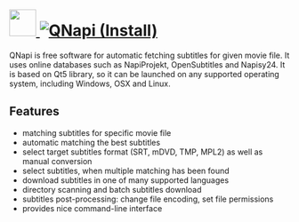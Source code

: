# [<img src="https://cdn.jsdelivr.net/gh/AdmiringWorm/chocolatey-packages@4b3737a1629d626cc6c256573ed26feb6054be03/automatic/qnapi/icons/128x128.png" height="48" width="48" /> ![QNapi (Install)](<https://img.shields.io/chocolatey/v/qnapi.install.svg?label=QNapi%20(Install)&style=for-the-badge>)](https://community.chocolatey.org/packages/qnapi.install)

QNapi is free software for automatic fetching subtitles for given movie file. It uses online databases such as NapiProjekt, OpenSubtitles and Napisy24. It is based on Qt5 library, so it can be launched on any supported operating system, including Windows, OSX and Linux.

## Features

- matching subtitles for specific movie file
- automatic matching the best subtitles
- select target subtitles format (SRT, mDVD, TMP, MPL2) as well as manual conversion
- select subtitles, when multiple matching has been found
- download subtitles in one of many supported languages
- directory scanning and batch subtitles download
- subtitles post-processing: change file encoding, set file permissions
- provides nice command-line interface
